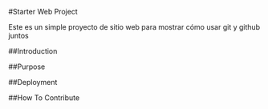 #Starter Web Project

Este es un simple proyecto de sitio web para mostrar cómo usar git y github juntos

##Introduction

##Purpose

##Deployment

##How To Contribute

